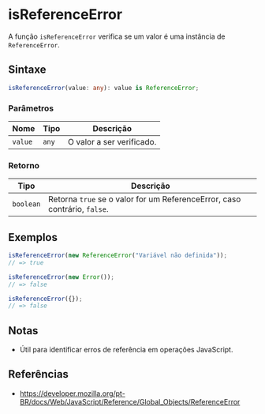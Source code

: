 # isReferenceError

A função `isReferenceError` verifica se um valor é uma instância de `ReferenceError`.

## Sintaxe

```typescript
isReferenceError(value: any): value is ReferenceError;
```

### Parâmetros

| Nome    | Tipo   | Descrição                             |
|---------|--------|---------------------------------------|
| `value` | `any`  | O valor a ser verificado.             |

### Retorno

| Tipo      | Descrição                                   |
|-----------|---------------------------------------------|
| `boolean` | Retorna `true` se o valor for um ReferenceError, caso contrário, `false`. |

## Exemplos

```typescript
isReferenceError(new ReferenceError("Variável não definida"));
// => true

isReferenceError(new Error());
// => false

isReferenceError({});
// => false
```

## Notas

* Útil para identificar erros de referência em operações JavaScript.

## Referências

* https://developer.mozilla.org/pt-BR/docs/Web/JavaScript/Reference/Global_Objects/ReferenceError